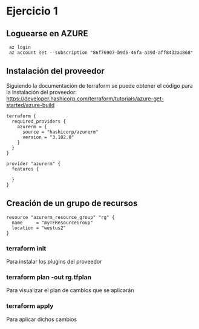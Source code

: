 # Ejercicio 1

## Loguearse en AZURE

```
 az login
 az account set --subscription "86f76907-b9d5-46fa-a39d-aff8432a1868"
```


## Instalación del proveedor 

Siguiendo la documentación de terraform se puede obtener el código para la instalación del proveedor: https://developer.hashicorp.com/terraform/tutorials/azure-get-started/azure-build

``` 
terraform {
  required_providers {
    azurerm = {
      source = "hashicorp/azurerm"
      version = "3.102.0"
    }
  }
}

provider "azurerm" {
  features {
    
  }
}
```

## Creación de un grupo de recursos

```
resource "azurerm_resource_group" "rg" {
  name     = "myTFResourceGroup"
  location = "westus2"
}
```


### terraform init

Para instalar los plugins del proveedor


### terraform plan -out rg.tfplan

Para visualizar el plan de cambios que se aplicarán


### terraform apply

Para aplicar dichos cambios

